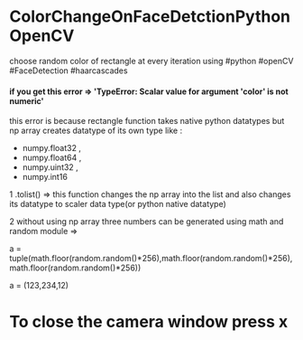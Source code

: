 # ColorChangeOnFaceDetctionPythonOpenCV
choose random color of rectangle at every iteration using #python #openCV #FaceDetection #haarcascades  

#### if you get this error => 'TypeError: Scalar value for argument 'color' is not numeric' 
this error is because rectangle function takes native python datatypes but np array creates datatype of its own type like :
* numpy.float32 ,
* numpy.float64 ,
* numpy.uint32 ,
* numpy.int16   

1 .tolist() => this function changes the np array into the list and also changes its datatype to scaler data type(or python native datatype)

2 without using np array three numbers can be generated using math and random module =>

 a = tuple(math.floor(random.random()*256),math.floor(random.random()*256),math.floor(random.random()*256))

a = (123,234,12)

# To close the camera window press x 
